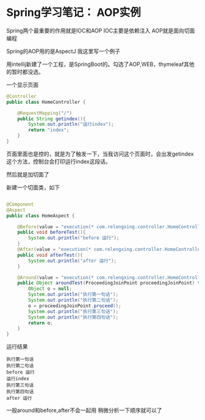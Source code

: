 # Spring学习笔记： AOP实例

Spring两个最重要的作用就是IOC和AOP
IOC主要是依赖注入
AOP就是面向切面编程


Spring的AOP用的是AspectJ
我这里写一个例子

用intellij新建了一个工程，是SpringBoot的。勾选了AOP,WEB，thymeleaf其他的暂时都没选。


一个显示页面
```java
@Controller
public class HomeController {

    @RequestMapping("/")
    public String getindex(){
        System.out.println("运行index");
        return "index";
    }
}
```
页面里面也是控的，就是为了触发一下，当我访问这个页面时，会出发getindex这个方法，控制台会打印运行index这段话。

然后就是加切面了

新建一个切面类，如下
```java

@Component
@Aspect
public class HomeAspect {

    @Before(value = "execution(* com.relengxing.controller.HomeController.getindex(..))")
    public void beforeTest(){
        System.out.println("before 运行");
    }
    @After(value = "execution(* com.relengxing.controller.HomeController.getindex(..))")
    public void afterTest(){
        System.out.println("after 运行");
    }

    @Around(value = "execution(* com.relengxing.controller.HomeController.getindex(..))" )
    public Object aroundTest(ProceedingJoinPoint proceedingJoinPoint) throws Throwable {
        Object o = null;
        System.out.println("执行第一句话");
        System.out.println("执行第二句话");
        o = proceedingJoinPoint.proceed();
        System.out.println("执行第三句话");
        System.out.println("执行第四句话");
        return o;
    }
}

```
运行结果
```
执行第一句话
执行第二句话
before 运行
运行index
执行第三句话
执行第四句话
after 运行
```

一般around和before,after不会一起用
稍微分析一下顺序就可以了
